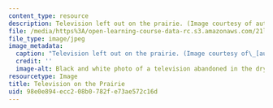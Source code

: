 ```yaml
---
content_type: resource
description: Television left out on the prairie. (Image courtesy of autowitch.)
file: /media/https%3A/open-learning-course-data-rc.s3.amazonaws.com/21l-715-media-in-cultural-context-spring-2007/98e0e894ecc208b0782fe73ae572c16d_21l-715s07.jpg
file_type: image/jpeg
image_metadata:
  caption: "Television left out on the prairie. (Image courtesy of\_[autowitch](http://flickr.com/photos/autowitch/).)"
  credit: ''
  image-alt: Black and white photo of a television abandoned in the dry prairie grass.
resourcetype: Image
title: Television on the Prairie
uid: 98e0e894-ecc2-08b0-782f-e73ae572c16d
---
```

